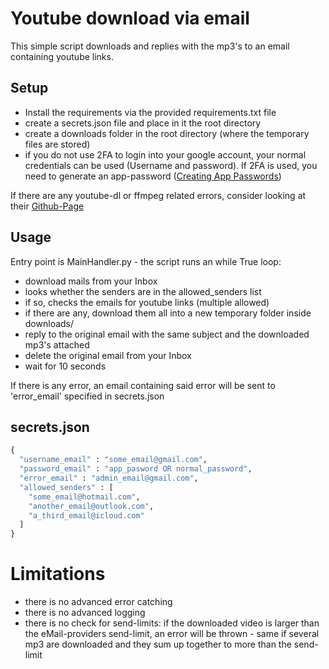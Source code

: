 # Youtube download via email
This simple script downloads and replies with the mp3's to an email containing youtube links.

## Setup
- Install the requirements via the provided requirements.txt file 
- create a secrets.json file and place in it the root directory
- create a downloads folder in the root directory (where the temporary files are stored)
- if you do not use 2FA to login into your google account, your normal credentials can be used (Username and password). If 2FA is used, you need to generate an app-password ([Creating App Passwords](https://support.google.com/mail/answer/185833?hl=en))

If there are any youtube-dl or ffmpeg related errors, consider looking at their [Github-Page](https://github.com/ytdl-org/youtube-dl)

## Usage
Entry point is MainHandler.py - the script runs an while True loop:
- download mails from your Inbox
- looks whether the senders are in the allowed_senders list
- if so, checks the emails for youtube links (multiple allowed)
- if there are any, download them all into a new temporary folder inside downloads/
- reply to the original email with the same subject and the downloaded mp3's attached
- delete the original email from your Inbox
- wait for 10 seconds

If there is any error, an email containing said error will be sent to 'error_email' specified in secrets.json

## secrets.json
```python
{
  "username_email" : "some_email@gmail.com",
  "password_email" : "app_pasword OR normal_password",
  "error_email" : "admin_email@gmail.com",
  "allowed_senders" : [
    "some_email@hotmail.com",
    "another_email@outlook.com",
    "a_third_email@icloud.com"
  ]
}
```
# Limitations
- there is no advanced error catching
- there is no advanced logging
- there is no check for send-limits: if the downloaded video is larger than the eMail-providers send-limit, an error will be thrown - same if several mp3 are downloaded and they sum up together to more than the send-limit

